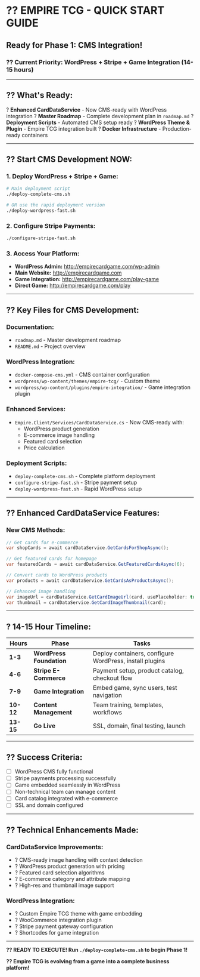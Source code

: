 # ?? EMPIRE TCG - QUICK START GUIDE

## **Ready for Phase 1: CMS Integration!**

### **?? Current Priority: WordPress + Stripe + Game Integration (14-15 hours)**

---

## **?? What's Ready:**

? **Enhanced CardDataService** - Now CMS-ready with WordPress integration
? **Master Roadmap** - Complete development plan in `roadmap.md`
? **Deployment Scripts** - Automated CMS setup ready
? **WordPress Theme & Plugin** - Empire TCG integration built
? **Docker Infrastructure** - Production-ready containers

---

## **?? Start CMS Development NOW:**

### **1. Deploy WordPress + Stripe + Game:**
```bash
# Main deployment script
./deploy-complete-cms.sh

# OR use the rapid deployment version
./deploy-wordpress-fast.sh
```

### **2. Configure Stripe Payments:**
```bash
./configure-stripe-fast.sh
```

### **3. Access Your Platform:**
- **WordPress Admin:** http://empirecardgame.com/wp-admin
- **Main Website:** http://empirecardgame.com
- **Game Integration:** http://empirecardgame.com/play-game
- **Direct Game:** http://empirecardgame.com/play

---

## **?? Key Files for CMS Development:**

### **Documentation:**
- `roadmap.md` - Master development roadmap
- `README.md` - Project overview

### **WordPress Integration:**
- `docker-compose-cms.yml` - CMS container configuration
- `wordpress/wp-content/themes/empire-tcg/` - Custom theme
- `wordpress/wp-content/plugins/empire-integration/` - Game integration plugin

### **Enhanced Services:**
- `Empire.Client/Services/CardDataService.cs` - Now CMS-ready with:
  - WordPress product generation
  - E-commerce image handling
  - Featured card selection
  - Price calculation

### **Deployment Scripts:**
- `deploy-complete-cms.sh` - Complete platform deployment
- `configure-stripe-fast.sh` - Stripe payment setup
- `deploy-wordpress-fast.sh` - Rapid WordPress setup

---

## **?? Enhanced CardDataService Features:**

### **New CMS Methods:**
```csharp
// Get cards for e-commerce
var shopCards = await cardDataService.GetCardsForShopAsync();

// Get featured cards for homepage
var featuredCards = await cardDataService.GetFeaturedCardsAsync(6);

// Convert cards to WordPress products
var products = await cardDataService.GetCardsAsProductsAsync();

// Enhanced image handling
var imageUrl = cardDataService.GetCardImageUrl(card, usePlaceholder: true);
var thumbnail = cardDataService.GetCardImageThumbnail(card);
```

---

## **? 14-15 Hour Timeline:**

| Hours | Phase | Tasks |
|-------|-------|-------|
| **1-3** | **WordPress Foundation** | Deploy containers, configure WordPress, install plugins |
| **4-6** | **Stripe E-Commerce** | Payment setup, product catalog, checkout flow |
| **7-9** | **Game Integration** | Embed game, sync users, test navigation |
| **10-12** | **Content Management** | Team training, templates, workflows |
| **13-15** | **Go Live** | SSL, domain, final testing, launch |

---

## **?? Success Criteria:**

- [ ] WordPress CMS fully functional
- [ ] Stripe payments processing successfully
- [ ] Game embedded seamlessly in WordPress
- [ ] Non-technical team can manage content
- [ ] Card catalog integrated with e-commerce
- [ ] SSL and domain configured

---

## **?? Technical Enhancements Made:**

### **CardDataService Improvements:**
- ? CMS-ready image handling with context detection
- ? WordPress product generation with pricing
- ? Featured card selection algorithms
- ? E-commerce category and attribute mapping
- ? High-res and thumbnail image support

### **WordPress Integration:**
- ? Custom Empire TCG theme with game embedding
- ? WooCommerce integration plugin
- ? Stripe payment gateway configuration
- ? Shortcodes for game integration

---

**?? READY TO EXECUTE! Run `./deploy-complete-cms.sh` to begin Phase 1!**

**?? Empire TCG is evolving from a game into a complete business platform!**